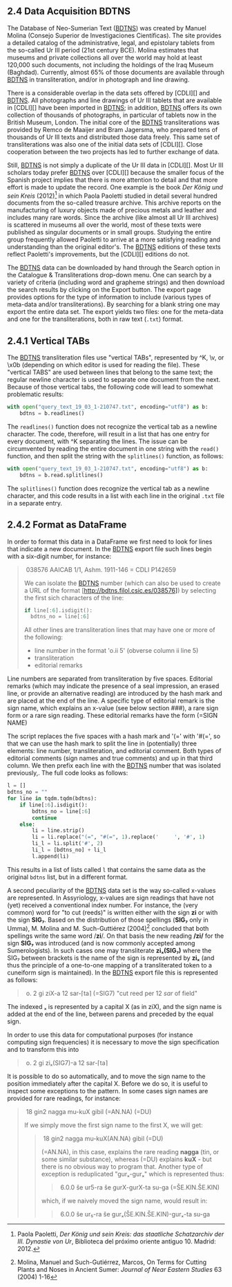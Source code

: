 ## 2.4 Data Acquisition BDTNS

The Database of Neo-Sumerian Text ([BDTNS][]) was created by Manuel Molina (Consejo Superior de Investigaciones Científicas). The site provides a detailed catalog of the administrative, legal, and epistolary  tablets from the so-called Ur III period (21st century BCE). Molina estimates that museums and private collections all over the world may hold at least 120,000 such documents, not including the holdings of the Iraq Museum (Baghdad). Currently, almost 65% of those documents are available through [BDTNS][] in transliteration, and/or in photograph and line drawing. 

There is a considerable overlap in the data sets offered by [CDLI][] and [BDTNS][]. All photographs and line drawings of Ur III tablets that are available in [CDLI][] have been imported in [BDTNS][]; in addition, [BDTNS][] offers its own collection of thousands of photographs, in particular of tablets now in the British Museum, London. The initial core of the [BDTNS][] transliterations was provided by Remco de Maaijer and Bram Jagersma, who prepared tens of thousands of Ur III texts and distributed those data freely. This same set of transliterations was also one of the initial data sets of [CDLI][]. Close cooperation between the two projects has led to further exchange of data.

Still, [BDTNS][] is not simply a duplicate of the Ur III data in [CDLI][]. Most Ur III scholars today prefer [BDTNS][] over [CDLI][] because the smaller focus of the Spanish project implies that there is more attention to detail and that more effort is made to update the record. One example is the book *Der König und sein Kreis* (2012)[^1] in which Paola Paoletti studied in detail several hundred documents from the so-called treasure archive. This archive reports on the manufacturing of luxury objects made of precious metals and leather and includes many rare words. Since the archive (like almost all Ur III archives) is scattered in museums all over the world, most of these texts were published as singular documents or in small groups. Studying the entire group frequently allowed Paoletti to arrive at a more satisfying reading and understanding than the original editor's. The [BDTNS][] editions of these texts reflect Paoletti's improvements, but the [CDLI][] editions do not.

The [BDTNS][] data can be downloaded by hand through the Search option in the Catalogue & Transliterations drop-down menu.  One can search by a variety of criteria (including word and grapheme strings) and then download the search results by clicking on the Export button. The export page provides options for the type of information to include (various types of meta-data and/or transliterations). By searching for a blank string one may export the entire data set. The export yields two files: one for the meta-data and one for the  transliterations, both in raw text (`.txt`) format.

## 2.4.1 Vertical TABs

The [BDTNS][] transliteration files use "vertical TABs", represented by ^K, \v, or \x0b (depending on which editor is used for reading the file). These "vertical TABS" are used between lines that belong to the same text; the regular newline character is used to separate one document from the next. Because of those vertical tabs, the following code will lead to somewhat problematic results:

```python
with open("query_text_19_03_1-210747.txt", encoding="utf8") as b: 
    bdtns = b.readlines()
```

The `readlines()` function does not recognize the vertical tab as a newline character. The code, therefore, will result in a list that has one entry for every document, with ^K separating the lines. The issue can be circumvented by reading the entire document in one string with the `read()` function, and then split the string with the `splitlines()` function, as follows:

```python
with open("query_text_19_03_1-210747.txt", encoding="utf8") as b: 
    bdtns = b.read.splitlines()
```

The `splitlines()` function does recognize the vertical tab as a newline character, and this code results in a list with each line in the original `.txt` file in a separate entry.

## 2.4.2 Format as DataFrame

In order to format this data in a DataFrame we first need to look for lines that indicate a new document. In the [BDTNS][] export file such lines begin with a six-digit number, for instance:

> ​	038576	AAICAB 1/1, Ashm. 1911-146 = CDLI P142659
>
> We can isolate the [BDTNS][] number (which can also be used to create a URL of the format [http://bdtns.filol.csic.es/038576]) by selecting the first sich characters of the line:
>
> ```python
> if line[:6].isdigit(): 
> 	bdtns_no = line[:6]
> ```
>
> All other lines are transliteration lines that may have one or more of the following:
>
> - line number in the format 'o.ii 5' (obverse column ii line 5)
> - transliteration
> - editorial remarks

Line numbers are separated from transliteration by five spaces. Editorial remarks (which may indicate the presence of a seal impression, an erased line, or provide an alternative reading) are introduced by the hash mark and are placed at the end of the line. A specific type of editorial remark is the sign name, which explains an x-value (see below section ###), a rare sign form or a rare sign reading. These editorial remarks have the form (=SIGN NAME)

The script replaces the five spaces with a hash mark and '(=' with '#(=', so that we can use the hash mark to split the line in (potentially) three elements: line number, transliteration, and editorial comment. Both types of editorial comments (sign names and true comments) and up in that third column. We then prefix each line with the [BDTNS][] number that was isolated previously,. The full code looks as follows:

```python
l = []
bdtns_no = ""
for line in tqdm.tqdm(bdtns): 
    if line[:6].isdigit(): 
        bdtns_no = line[:6]
        continue
    else: 
        li = line.strip()
        li = li.replace("(=", "#(=", 1).replace('     ', '#', 1)
        li_l = li.split('#', 2)
        li_l = [bdtns_no] + li_l
        l.append(li)
```

This results in a list of lists called `l` that contains the same data as the original `bdtns` list, but in a different format.

A second peculiarity of the [BDTNS][] data set is the way so-called x-values are represented. In Assyriology, x-values are sign readings that have not (yet) received a conventional index number. For instance, the (very common) word  for "to cut (reeds)" is written either with the sign **zi** or with the sign **SIG₇**. Based on the distribution of those spellings (**SIG₇** only in Umma), M. Molina and M. Such-Guttiérez (2004)[^2] concluded that both spellings write the same word /**zi**/. On that basis the new reading **/zi/** for the sign **SIG₇** was introduced (and is now commonly accepted among Sumerologists). In such cases one may transliterate **ziₓ(SIG₇)** where the SIG₇ between brackets is the name of the sign is represented by **ziₓ** (and thus the principle of a one-to-one mapping of a transliterated token to a cuneiform sign is maintained). In the [BDTNS][] export file this is represented as follows: 

> ​	o. 2     gi ziX-a 12 sar-⌈ta⌉ (=SIG7)		"cut reed per 12 *sar* of field"

The indexed ₓ is represented by a capital X (as in ziX), and the sign name is added at the end of the line, between parens and preceded by the equal sign. 

In order to use this data for computational purposes (for instance computing sign frequencies) it is necessary to move the sign specification and to transform this into

> ​	o. 2     gi ziₓ(SIG7)-a 12 sar-⌈ta⌉ 

It is possible to do so automatically, and to move the sign name to the position immediately after the capital X. Before we do so, it is useful to inspect some exceptions to the pattern. In some cases sign names are provided for rare readings, for instance:

> ​	18 gin2 nagga mu-kuX gibil (=AN.NA) (=DU)
>
> If we simply move the first sign name to the first X, we will get:
>
> > ​	18 gin2 nagga mu-kuX(AN.NA) gibil  (=DU)
> >
> > (=AN.NA), in this case, explains the rare reading **nagga** (tin, or some similar substance), whereas (=DU) explains **kuX** - but there is no obvious way to program that. Another type of exception is reduplicated "gurₓ-gurₓ" which is represented thus:
> >
> > > ​	6.0.0 še ur5-ra še gurX-gurX-ta su-ga (=ŠE.KIN.ŠE.KIN)
> >
> > which, if we naively moved the sign name, would result in:
> >
> > > ​	6.0.0 še ur₅-ra še gurₓ(ŠE.KIN.ŠE.KIN)-gurₓ-ta su-ga

> 



[^1]: Paola Paoletti, *Der König und sein Kreis: das staatliche Schatzarchiv der III. Dynastie von Ur*, Biblioteca del próximo oriente antiguo 10. Madrid: 2012.
[^2]: Molina, Manuel and Such-Gutiérrez, Marcos, On Terms for Cutting Plants and Noses in Ancient Sumer: *Journal of Near Eastern Studies* 63 (2004) 1-16

[BDTNS]: http://bdtns.filol.csic.es